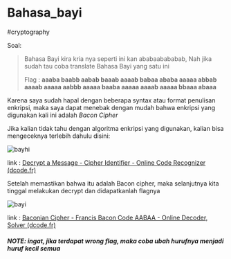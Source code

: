 # Bahasa_bayi
#cryptography 

Soal:
> Bahasa Bayi kira kria nya seperti ini kan ababaabababab, Nah jika sudah tau coba translate Bahasa Bayi yang satu ini  
> 
> Flag : **aaaba baabb aabab baaab aaaab babaa ababa aaaaa abbab aaaab aaaaa aabbb aaaaa baaba aaaaa aaaab aaaaa bbaaa abaaa**

Karena saya sudah hapal dengan beberapa syntax atau format penulisan enkripsi, maka saya dapat menebak dengan mudah bahwa enkripsi yang digunakan kali ini adalah *Bacon Cipher*

Jika kalian tidak tahu dengan algoritma enkripsi yang digunakan, kalian bisa mengeceknya terlebih dahulu disini: 

![bayhi](https://user-images.githubusercontent.com/46299092/129995949-9c4d7e5f-f5fd-4fd8-a332-26a835ca4f68.png)

link : [Decrypt a Message - Cipher Identifier - Online Code Recognizer (dcode.fr)](https://www.dcode.fr/cipher-identifier)

Setelah memastikan bahwa itu adalah Bacon cipher, maka selanjutnya kita tinggal melakukan decrypt dan didapatkanlah flagnya

![bayi](https://user-images.githubusercontent.com/46299092/129995964-750bed8b-4bbe-4863-ae3f-fb6c515a82e3.png)

link : [Baconian Cipher - Francis Bacon Code AABAA - Online Decoder, Solver (dcode.fr)](https://www.dcode.fr/bacon-cipher)

##### NOTE: ingat, jika terdapat wrong flag, maka coba ubah hurufnya menjadi huruf kecil semua
